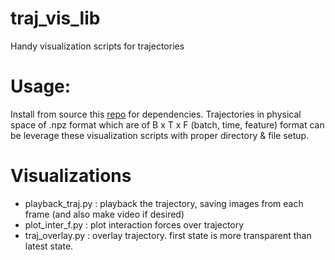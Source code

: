 # traj_vis_lib
Handy visualization scripts for trajectories

# Usage:
Install from source this [repo](https://github.com/eleyng/table-carrying-ai) for dependencies. Trajectories in physical space of .npz format which are of B x T x F (batch, time, feature) format can be leverage these visualization scripts with proper directory & file setup.

# Visualizations 
- playback_traj.py : playback the trajectory, saving images from each frame (and also make video if desired)
- plot_inter_f.py : plot interaction forces over trajectory
- traj_overlay.py : overlay trajectory. first state is more transparent than latest state.

